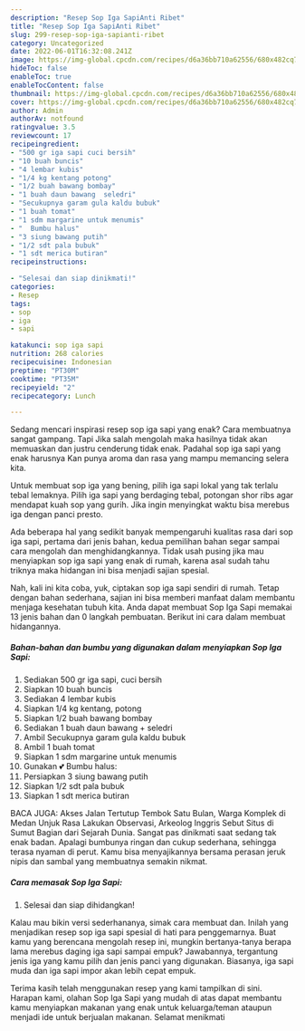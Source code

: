 ```yaml
---
description: "Resep Sop Iga SapiAnti Ribet"
title: "Resep Sop Iga SapiAnti Ribet"
slug: 299-resep-sop-iga-sapianti-ribet
category: Uncategorized
date: 2022-06-01T16:32:08.241Z
image: https://img-global.cpcdn.com/recipes/d6a36bb710a62556/680x482cq70/sop-iga-sapi-foto-resep-utama.jpg
hideToc: false
enableToc: true
enableTocContent: false
thumbnail: https://img-global.cpcdn.com/recipes/d6a36bb710a62556/680x482cq70/sop-iga-sapi-foto-resep-utama.jpg
cover: https://img-global.cpcdn.com/recipes/d6a36bb710a62556/680x482cq70/sop-iga-sapi-foto-resep-utama.jpg
author: Admin
authorAv: notfound
ratingvalue: 3.5
reviewcount: 17
recipeingredient:
- "500 gr iga sapi cuci bersih"
- "10 buah buncis"
- "4 lembar kubis"
- "1/4 kg kentang potong"
- "1/2 buah bawang bombay"
- "1 buah daun bawang  seledri"
- "Secukupnya garam gula kaldu bubuk"
- "1 buah tomat"
- "1 sdm margarine untuk menumis"
- "  Bumbu halus"
- "3 siung bawang putih"
- "1/2 sdt pala bubuk"
- "1 sdt merica butiran"
recipeinstructions:

- "Selesai dan siap dinikmati!"
categories:
- Resep
tags:
- sop
- iga
- sapi

katakunci: sop iga sapi 
nutrition: 268 calories
recipecuisine: Indonesian
preptime: "PT30M"
cooktime: "PT35M"
recipeyield: "2"
recipecategory: Lunch

---
```



Sedang mencari inspirasi resep sop iga sapi yang enak? Cara membuatnya sangat gampang. Tapi Jika salah mengolah maka hasilnya tidak akan memuaskan dan justru cenderung tidak enak. Padahal sop iga sapi yang enak harusnya Kan punya aroma dan rasa yang mampu memancing selera kita.


Untuk membuat sop iga yang bening, pilih iga sapi lokal yang tak terlalu tebal lemaknya. Pilih iga sapi yang berdaging tebal, potongan shor ribs agar mendapat kuah sop yang gurih. Jika ingin menyingkat waktu bisa merebus iga dengan panci presto.

Ada beberapa hal yang sedikit banyak mempengaruhi kualitas rasa dari sop iga sapi, pertama dari jenis bahan, kedua pemilihan bahan segar sampai cara mengolah dan menghidangkannya. Tidak usah pusing jika mau menyiapkan sop iga sapi yang enak di rumah, karena asal sudah tahu triknya maka hidangan ini bisa menjadi sajian spesial.


Nah, kali ini kita coba, yuk, ciptakan sop iga sapi sendiri di rumah. Tetap dengan bahan sederhana, sajian ini bisa memberi manfaat dalam membantu menjaga kesehatan tubuh kita. Anda dapat membuat Sop Iga Sapi memakai 13 jenis bahan dan 0 langkah pembuatan. Berikut ini cara dalam membuat hidangannya.

<!--inarticleads1-->

##### Bahan-bahan dan bumbu yang digunakan dalam menyiapkan Sop Iga Sapi:

1. Sediakan 500 gr iga sapi, cuci bersih
1. Siapkan 10 buah buncis
1. Sediakan 4 lembar kubis
1. Siapkan 1/4 kg kentang, potong
1. Siapkan 1/2 buah bawang bombay
1. Sediakan 1 buah daun bawang + seledri
1. Ambil Secukupnya garam gula kaldu bubuk
1. Ambil 1 buah tomat
1. Siapkan 1 sdm margarine untuk menumis
1. Gunakan  💕 Bumbu halus:
1. Persiapkan 3 siung bawang putih
1. Siapkan 1/2 sdt pala bubuk
1. Siapkan 1 sdt merica butiran


BACA JUGA: Akses Jalan Tertutup Tembok Satu Bulan, Warga Komplek di Medan Unjuk Rasa Lakukan Observasi, Arkeolog Inggris Sebut Situs di Sumut Bagian dari Sejarah Dunia. Sangat pas dinikmati saat sedang tak enak badan. Apalagi bumbunya ringan dan cukup sederhana, sehingga terasa nyaman di perut. Kamu bisa menyajikannya bersama perasan jeruk nipis dan sambal yang membuatnya semakin nikmat. 

<!--inarticleads2-->

##### Cara memasak Sop Iga Sapi:


1. Selesai dan siap dihidangkan!

Kalau mau bikin versi sederhananya, simak cara membuat dan. Inilah yang menjadikan resep sop iga sapi spesial di hati para penggemarnya. Buat kamu yang berencana mengolah resep ini, mungkin bertanya-tanya berapa lama merebus daging iga sapi sampai empuk? Jawabannya, tergantung jenis iga yang kamu pilih dan jenis panci yang digunakan. Biasanya, iga sapi muda dan iga sapi impor akan lebih cepat empuk. 

Terima kasih telah menggunakan resep yang kami tampilkan di sini. Harapan kami, olahan Sop Iga Sapi yang mudah di atas dapat membantu kamu menyiapkan makanan yang enak untuk keluarga/teman ataupun menjadi ide untuk berjualan makanan. Selamat menikmati
